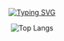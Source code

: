 <div align="center">

[![Typing SVG](https://readme-typing-svg.demolab.com?font=Fira+Code&weight=600&duration=3000&pause=700&color=4ED1F7&center=true&multiline=true&width=435&lines=%F0%9F%91%8B+Hi!+i'm+Josue+Centeno;Web+Developer)](https://git.io/typing-svg)

![Top Langs](https://github-readme-stats.vercel.app/api/top-langs/?username=Josucent&layout=compact&theme=dark)


<div>
